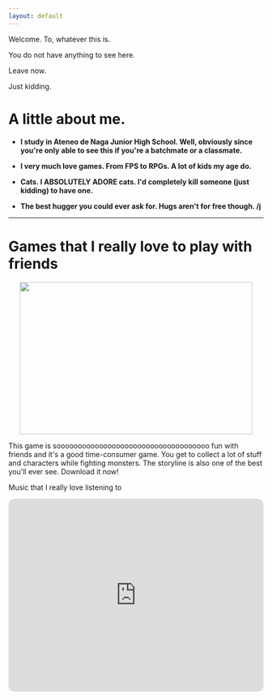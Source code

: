 ```yaml
---
layout: default
---
```

Welcome. To, whatever this is.

You do not have anything to see here. 

Leave now.

Just kidding.



# A little about me.
- **I study in Ateneo de Naga Junior High School. Well, obviously since you're only able to see this if you're a batchmate or a classmate.**

- **I very much love games. From FPS to RPGs. A lot of kids my age do.** 

- **Cats. I ABSOLUTELY ADORE cats. I'd completely kill someone (just kidding) to have one.**

- **The best hugger you could ever ask for. Hugs aren't for free though. /j**
---

# Games that I really love to play with friends
<p align="center">
  <img width="460" height="300" src="https://user-images.githubusercontent.com/118231391/203448413-391a36e0-7fbd-4e4e-8310-7f032bcafe60.png">
</p>

This game is soooooooooooooooooooooooooooooooooooo fun with friends and it's a good time-consumer game. You get to collect a lot of stuff and characters while fighting monsters. The storyline is also one of the best you'll ever see. Download it now!

Music that I really love listening to

<iframe style="border-radius:12px" src="https://open.spotify.com/embed/playlist/37i9dQZF1DX8kP0ioXjxIA?utm_source=generator" width="100%" height="380" frameBorder="0" allowfullscreen="" allow="autoplay; clipboard-write; encrypted-media; fullscreen; picture-in-picture" loading="lazy"></iframe>

